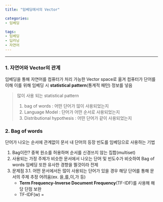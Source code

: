 ```yaml
---
title: "임베딩에서의 Vector"

categories:
- 임베딩

tags:
- 임베딩
- 딥러닝
- 자연어
---
```


***
### 1. 자연어와 Vector의 관계
임베딩을 통해 자연어를 컴퓨터가 처리 가능한 Vector space로 옮겨 컴퓨터가 단어를 이해
이를 위해 임베딩 시 __statistical pattern__(통계적 패턴) 정보를 넣음
>많이 사용 되는 statistical pattern
>1. bag of words : 어떤 단어가 많이 사용되었는지
>2. Language Model : 단어가 어떤 순서로 사용되었는지
>3. Distributional hypothesis :  어떤 단어가 같이 사용되었는지

### 2. Bag of words
단어가 나오는 순서에 관계없이 문서 내 단어의 등장 빈도를 임베딩으로 사용하는 기법
1. Bag이란?
중복 원소를 허용하며 순서를 신경쓰지 않는 집합(multiset)
2. 사용되는 가정
주제가 비슷한 문서에서 나오는 단어 및 빈도수가 비슷하여 Bag of words 임베딩 또한 유사한 경향을 띌것이라 전제
3. 문제점
3.1. 어떤 문서에서든 많이 사용되는 단어가 있을 경우 해당 단어를 통해 문서의 주제 추정 어려움(ex. 을,를,이,가 등)
    - __Term Frequency-Inverse Document Frequency__(TF-IDF)를 사용해 해당 단점 보완
    - TF-IDF(w) = 

